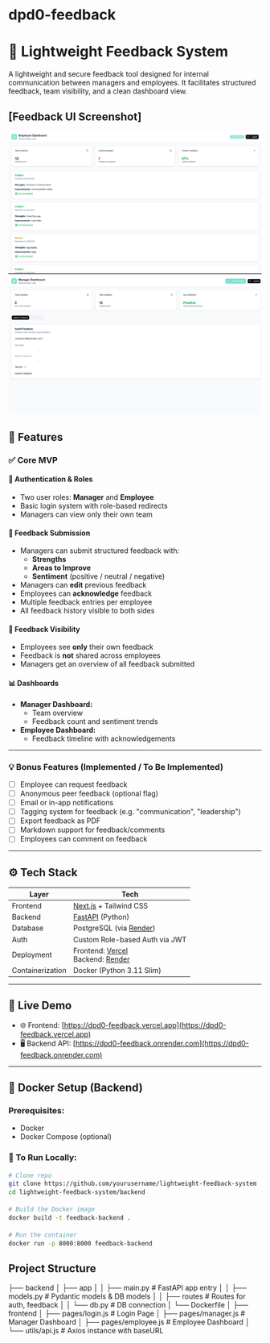 # dpd0-feedback
# 📝 Lightweight Feedback System

A lightweight and secure feedback tool designed for internal communication between managers and employees. It facilitates structured feedback, team visibility, and a clean dashboard view.

## [Feedback UI Screenshot]
![alt text](image.png)
![alt text](image-1.png)

## 🌟 Features

### ✅ Core MVP

#### 🔐 Authentication & Roles
- Two user roles: **Manager** and **Employee**
- Basic login system with role-based redirects
- Managers can view only their own team

#### 📨 Feedback Submission
- Managers can submit structured feedback with:
  - **Strengths**
  - **Areas to Improve**
  - **Sentiment** (positive / neutral / negative)
- Managers can **edit** previous feedback
- Employees can **acknowledge** feedback
- Multiple feedback entries per employee
- All feedback history visible to both sides

#### 👀 Feedback Visibility
- Employees see **only** their own feedback
- Feedback is **not** shared across employees
- Managers get an overview of all feedback submitted

#### 📊 Dashboards
- **Manager Dashboard:**
  - Team overview
  - Feedback count and sentiment trends
- **Employee Dashboard:**
  - Feedback timeline with acknowledgements

---

### 💡 Bonus Features (Implemented / To Be Implemented)
- [ ] Employee can request feedback
- [ ] Anonymous peer feedback (optional flag)
- [ ] Email or in-app notifications
- [ ] Tagging system for feedback (e.g. "communication", "leadership")
- [ ] Export feedback as PDF
- [ ] Markdown support for feedback/comments
- [ ] Employees can comment on feedback

---

## ⚙️ Tech Stack

| Layer      | Tech                          |
|------------|-------------------------------|
| Frontend   | [Next.js](https://nextjs.org/) + Tailwind CSS |
| Backend    | [FastAPI](https://fastapi.tiangolo.com/) (Python) |
| Database   | PostgreSQL (via [Render](https://render.com)) |
| Auth       | Custom Role-based Auth via JWT |
| Deployment | Frontend: [Vercel](https://vercel.com) <br> Backend: [Render](https://render.com) |
| Containerization | Docker (Python 3.11 Slim) |

---

## 🚀 Live Demo

- 🌐 Frontend: [https://dpd0-feedback.vercel.app](https://dpd0-feedback.vercel.app)
- 🖥️ Backend API: [https://dpd0-feedback.onrender.com](https://dpd0-feedback.onrender.com)

---

## 🐳 Docker Setup (Backend)

### Prerequisites:
- Docker
- Docker Compose (optional)

### 🔧 To Run Locally:

```bash
# Clone repo
git clone https://github.com/yourusername/lightweight-feedback-system
cd lightweight-feedback-system/backend

# Build the Docker image
docker build -t feedback-backend .

# Run the container
docker run -p 8000:8000 feedback-backend
```

## Project Structure
├── backend
│   ├── app
│   │   ├── main.py          # FastAPI app entry
│   │   ├── models.py        # Pydantic models & DB models
│   │   ├── routes           # Routes for auth, feedback
│   │   └── db.py            # DB connection
│   └── Dockerfile
│
├── frontend
│   ├── pages/login.js       # Login Page
│   ├── pages/manager.js     # Manager Dashboard
│   ├── pages/employee.js    # Employee Dashboard
│   └── utils/api.js         # Axios instance with baseURL
